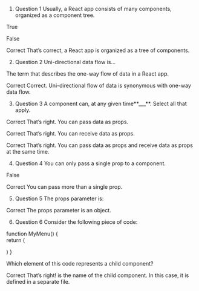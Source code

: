 1.  Question 1
    Usually, a React app consists of many components, organized as a component tree.

True

False

Correct
That’s correct, a React app is organized as a tree of components.





2.  Question 2
    Uni-directional data flow is...

The term that describes the one-way flow of data in a React app.

Correct
Correct. Uni-directional flow of data is synonymous with one-way data flow.





3.  Question 3
    A component can, at any given time**\_\_\_**. Select all that apply.

Correct
That’s right. You can pass data as props.

Correct
That’s right. You can receive data as props.

Correct
That’s right. You can pass data as props and receive data as props at the same time.





4.  Question 4
    You can only pass a single prop to a component.



False

Correct
You can pass more than a single prop.





5.  Question 5
    The props parameter is:


Correct
The props parameter is an object.





6.  Question 6
    Consider the following piece of code:


function MyMenu() {  
 return (  
 <div>  
 <Appetizers />  
 </div>  
 )  
}

Which element of this code represents a child component?

<Appetizers />

Correct
That’s right! <Appetizers /> is the name of the child component. In this case, it is defined in a separate file.
